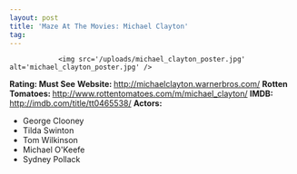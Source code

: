```yaml
---
layout: post
title: 'Maze At The Movies: Michael Clayton'
tag: 
---
```



                <img src='/uploads/michael_clayton_poster.jpg' alt='michael_clayton_poster.jpg' />
<p><strong>Rating: Must See</strong>
<strong>Website: </strong><a href="http://michaelclayton.warnerbros.com/"><a href="http://michaelclayton.warnerbros.com/">http://michaelclayton.warnerbros.com/</a></a>
<strong>Rotten Tomatoes: </strong><a href="http://www.rottentomatoes.com/m/michael_clayton/"><a href="http://www.rottentomatoes.com/m/michael_clayton/">http://www.rottentomatoes.com/m/michael_clayton/</a></a>
<strong>IMDB: </strong><a href="http://imdb.com/title/tt0465538/"><a href="http://imdb.com/title/tt0465538/">http://imdb.com/title/tt0465538/</a></a>
<strong>Actors: </strong></p>
<ul>
<li>George Clooney</li>
<li>Tilda Swinton</li>
<li>Tom Wilkinson</li>
<li>Michael O'Keefe</li>
<li>Sydney Pollack</li>
</ul>
            
